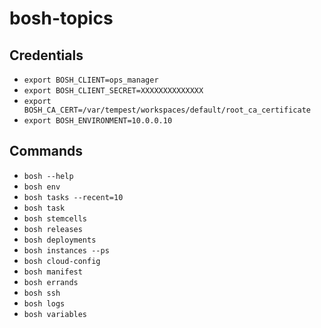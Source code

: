 # bosh-topics

## Credentials

- `export BOSH_CLIENT=ops_manager`
- `export BOSH_CLIENT_SECRET=XXXXXXXXXXXXXX`
- `export BOSH_CA_CERT=/var/tempest/workspaces/default/root_ca_certificate`
- `export BOSH_ENVIRONMENT=10.0.0.10`

## Commands

- `bosh --help`
- `bosh env`
- `bosh tasks --recent=10`
- `bosh task`
- `bosh stemcells`
- `bosh releases`
- `bosh deployments`
- `bosh instances --ps`
- `bosh cloud-config`
- `bosh manifest`
- `bosh errands`
- `bosh ssh`
- `bosh logs`
- `bosh variables`
